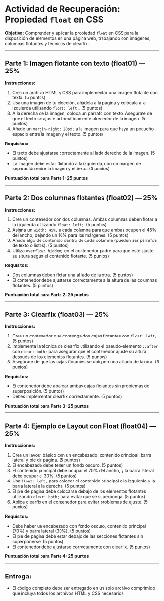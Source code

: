 # Actividad de Recuperación: Propiedad `float` en CSS

**Objetivo:** Comprender y aplicar la propiedad `float` en CSS para la disposición de elementos en una página web, trabajando con imágenes, columnas flotantes y técnicas de clearfix.

---

## Parte 1: Imagen flotante con texto (float01) — 25%

**Instrucciones:**
1. Crea un archivo HTML y CSS para implementar una imagen flotante con texto. (5 puntos)
2. Usa una imagen de tu elección, añádela a la página y colócala a la izquierda utilizando `float: left;`. (5 puntos)
3. A la derecha de la imagen, coloca un párrafo con texto. Asegúrate de que el texto se ajuste automáticamente alrededor de la imagen. (5 puntos)
4. Añade un `margin-right: 20px;` a la imagen para que haya un pequeño espacio entre la imagen y el texto. (5 puntos)

**Requisitos:**
- El texto debe ajustarse correctamente al lado derecho de la imagen. (5 puntos)
- La imagen debe estar flotando a la izquierda, con un margen de separación entre la imagen y el texto. (5 puntos)

**Puntuación total para Parte 1: 25 puntos**

---

## Parte 2: Dos columnas flotantes (float02) — 25%

**Instrucciones:**
1. Crea un contenedor con dos columnas. Ambas columnas deben flotar a la izquierda utilizando `float: left;`. (5 puntos)
2. Asigna un `width: 45%;` a cada columna para que ambas ocupen el 45% del ancho, dejando un 10% para los márgenes. (5 puntos)
3. Añade algo de contenido dentro de cada columna (pueden ser párrafos de texto o listas). (5 puntos)
4. Utiliza `overflow: hidden;` en el contenedor padre para que este ajuste su altura según el contenido flotante. (5 puntos)

**Requisitos:**
- Dos columnas deben flotar una al lado de la otra. (5 puntos)
- El contenedor debe ajustarse correctamente a la altura de las columnas flotantes. (5 puntos)

**Puntuación total para Parte 2: 25 puntos**

---

## Parte 3: Clearfix (float03) — 25%

**Instrucciones:**
1. Crea un contenedor que contenga dos cajas flotantes con `float: left;`. (5 puntos)
2. Implementa la técnica de clearfix utilizando el pseudo-elemento `::after` con `clear: both;` para asegurar que el contenedor ajuste su altura después de los elementos flotantes. (5 puntos)
3. Asegúrate de que las cajas flotantes se ubiquen una al lado de la otra. (5 puntos)

**Requisitos:**
- El contenedor debe abarcar ambas cajas flotantes sin problemas de superposición. (5 puntos)
- Debes implementar clearfix correctamente. (5 puntos)

**Puntuación total para Parte 3: 25 puntos**

---

## Parte 4: Ejemplo de Layout con Float (float04) — 25%

**Instrucciones:**
1. Crea un layout básico con un encabezado, contenido principal, barra lateral y pie de página. (5 puntos)
2. El encabezado debe tener un fondo oscuro. (5 puntos)
3. El contenido principal debe ocupar el 70% del ancho, y la barra lateral debe ocupar el 30%. (5 puntos)
4. Usa `float: left;` para colocar el contenido principal a la izquierda y la barra lateral a la derecha. (5 puntos)
5. El pie de página debe colocarse debajo de los elementos flotantes utilizando `clear: both;` para evitar que se superponga. (5 puntos)
6. Aplica clearfix en el contenedor para evitar problemas de ajuste. (5 puntos)

**Requisitos:**
- Debe haber un encabezado con fondo oscuro, contenido principal (70%) y barra lateral (30%). (5 puntos)
- El pie de página debe estar debajo de las secciones flotantes sin superponerse. (5 puntos)
- El contenedor debe ajustarse correctamente con clearfix. (5 puntos)

**Puntuación total para Parte 4: 25 puntos**


---


## Entrega:
- El código completo debe ser entregado en un solo archivo comprimido que incluya todos los archivos HTML y CSS necesarios.
